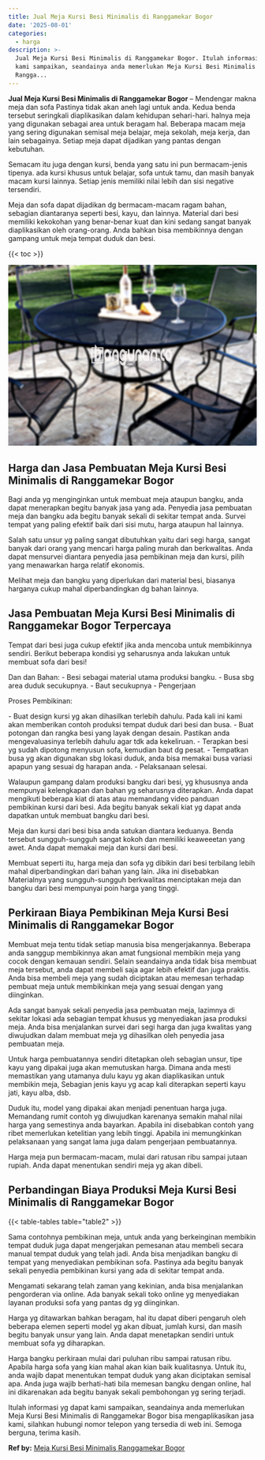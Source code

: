 ```yaml
---
title: Jual Meja Kursi Besi Minimalis di Ranggamekar Bogor
date: '2025-08-01'
categories:
  - harga
description: >-
  Jual Meja Kursi Besi Minimalis di Ranggamekar Bogor. Itulah informasi yg dapat
  kami sampaikan, seandainya anda memerlukan Meja Kursi Besi Minimalis di
  Rangga...
---
```


**Jual Meja Kursi Besi Minimalis di Ranggamekar Bogor** – Mendengar makna meja dan sofa Pastinya tidak akan aneh lagi untuk anda. Kedua benda tersebut seringkali diaplikasikan dalam kehidupan sehari-hari. halnya meja yang digunakan sebagai area untuk beragam hal. Beberapa macam meja yang sering digunakan semisal meja belajar, meja sekolah, meja kerja, dan lain sebagainya. Setiap meja dapat dijadikan yang pantas dengan kebutuhan.

Semacam itu juga dengan kursi, benda yang satu ini pun bermacam-jenis tipenya. ada kursi khusus untuk belajar, sofa untuk tamu, dan masih banyak macam kursi lainnya. Setiap jenis memiliki nilai lebih dan sisi negative tersendiri.

Meja dan sofa dapat dijadikan dg bermacam-macam ragam bahan, sebagian diantaranya seperti besi, kayu, dan lainnya. Material dari besi memiliki kekokohan yang benar-benar kuat dan kini sedang sangat banyak diaplikasikan oleh orang-orang. Anda bahkan bisa membikinnya dengan gampang untuk meja tempat duduk dan besi.

{{< toc >}}

![Jual Meja Kursi Besi Minimalis di Ranggamekar Bogor](/images/jual-meja-besi-murah27.png)

## Harga dan Jasa Pembuatan Meja Kursi Besi Minimalis di Ranggamekar Bogor

Bagi anda yg menginginkan untuk membuat meja ataupun bangku, anda dapat menerapkan begitu banyak jasa yang ada. Penyedia jasa pembuatan meja dan bangku ada begitu banyak sekali di sekitar tempat anda. Survei tempat yang paling efektif baik dari sisi mutu, harga ataupun hal lainnya.

Salah satu unsur yg paling sangat dibutuhkan yaitu dari segi harga, sangat banyak dari orang yang mencari harga paling murah dan berkwalitas. Anda dapat mensurvei diantara penyedia jasa pembikinan meja dan kursi, pilih yang menawarkan harga relatif ekonomis.

Melihat meja dan bangku yang diperlukan dari material besi, biasanya harganya cukup mahal diperbandingkan dg bahan lainnya.

## Jasa Pembuatan Meja Kursi Besi Minimalis di Ranggamekar Bogor Terpercaya

Tempat dari besi juga cukup efektif jika anda mencoba untuk membikinnya sendiri. Berikut beberapa kondisi yg seharusnya anda lakukan untuk membuat sofa dari besi!

Dan dan Bahan: - Besi sebagai material utama produksi bangku. - Busa sbg area duduk secukupnya. - Baut secukupnya - Pengerjaan

Proses Pembikinan:

\- Buat design kursi yg akan dihasilkan terlebih dahulu. Pada kali ini kami akan memberikan contoh produksi tempat duduk dari besi dan busa. - Buat potongan dan rangka besi yang layak dengan desain. Pastikan anda mengevaluasinya terlebih dahulu agar tdk ada kekeliruan. - Terapkan besi yg sudah dipotong menyusun sofa, kemudian baut dg pesat. - Tempatkan busa yg akan digunakan sbg lokasi duduk, anda bisa memakai busa variasi apapun yang sesuai dg harapan anda. - Pelaksanaan selesai.

Walaupun gampang dalam produksi bangku dari besi, yg khususnya anda mempunyai kelengkapan dan bahan yg seharusnya diterapkan. Anda dapat mengikuti beberapa kiat di atas atau memandang video panduan pembikinan kursi dari besi. Ada begitu banyak sekali kiat yg dapat anda dapatkan untuk membuat bangku dari besi.

Meja dan kursi dari besi bisa anda satukan diantara keduanya. Benda tersebut sungguh-sungguh sangat kokoh dan memiliki keaweeetan yang awet. Anda dapat memakai meja dan kursi dari besi.

Membuat seperti itu, harga meja dan sofa yg dibikin dari besi terbilang lebih mahal diperbandingkan dari bahan yang lain. Jika ini disebabkan Materialnya yang sungguh-sungguh berkwalitas menciptakan meja dan bangku dari besi mempunyai poin harga yang tinggi.

## Perkiraan Biaya Pembikinan Meja Kursi Besi Minimalis di Ranggamekar Bogor

Membuat meja tentu tidak setiap manusia bisa mengerjakannya. Beberapa anda sanggup membikinnya akan amat fungsional membikin meja yang cocok dengan kemauan sendiri. Selain seandainya anda tidak bisa membuat meja tersebut, anda dapat membeli saja agar lebih efektif dan juga praktis. Anda bisa membeli meja yang sudah diciptakan atau memesan terhadap pembuat meja untuk membikinkan meja yang sesuai dengan yang diinginkan.

Ada sangat banyak sekali penyedia jasa pembuatan meja, lazimnya di sekitar lokasi ada sebagian tempat khusus yg menyediakan jasa produksi meja. Anda bisa menjalankan survei dari segi harga dan juga kwalitas yang diwujudkan dalam membuat meja yg dihasilkan oleh penyedia jasa pembuatan meja.

Untuk harga pembuatannya sendiri ditetapkan oleh sebagian unsur, tipe kayu yang dipakai juga akan memutuskan harga. Dimana anda mesti memastikan yang utamanya dulu kayu yg akan diaplikasikan untuk membikin meja, Sebagian jenis kayu yg acap kali diterapkan seperti kayu jati, kayu alba, dsb.

Duduk itu, model yang dipakai akan menjadi penentuan harga juga. Memandang rumit contoh yg diwujudkan karenanya semakin mahal nilai harga yang semestinya anda bayarkan. Apabila ini disebabkan contoh yang ribet memerlukan ketelitian yang lebih tinggi. Apabila ini memungkinkan pelaksanaan yang sangat lama juga dalam pengerjaan pembuatannya.

Harga meja pun bermacam-macam, mulai dari ratusan ribu sampai jutaan rupiah. Anda dapat menentukan sendiri meja yg akan dibeli.

## Perbandingan Biaya Produksi Meja Kursi Besi Minimalis di Ranggamekar Bogor

{{< table-tables table="table2" >}}

Sama contohnya pembikinan meja, untuk anda yang berkeinginan membikin tempat duduk juga dapat mengerjakan pemesanan atau membeli secara manual tempat duduk yang telah jadi. Anda bisa menjadikan bangku di tempat yang menyediakan pembikinan sofa. Pastinya ada begitu banyak sekali penyedia pembikinan kursi yang ada di sekitar tempat anda.

Mengamati sekarang telah zaman yang kekinian, anda bisa menjalankan pengorderan via online. Ada banyak sekali toko online yg menyediakan layanan produksi sofa yang pantas dg yg diinginkan.

Harga yg ditawarkan bahkan beragam, hal itu dapat diberi pengaruh oleh beberapa elemen seperti model yg akan dibuat, jumlah kursi, dan masih begitu banyak unsur yang lain. Anda dapat menetapkan sendiri untuk membuat sofa yg diharapkan.

Harga bangku perkiraan mulai dari puluhan ribu sampai ratusan ribu. Apabila harga sofa yang kian mahal akan kian baik kualitasnya. Untuk itu, anda wajib dapat menentukan tempat duduk yang akan diciptakan semisal apa. Anda juga wajib berhati-hati bila memesan bangku dengan online, hal ini dikarenakan ada begitu banyak sekali pembohongan yg sering terjadi.

Itulah informasi yg dapat kami sampaikan, seandainya anda memerlukan Meja Kursi Besi Minimalis di Ranggamekar Bogor bisa mengaplikasikan jasa kami, silahkan hubungi nomor telepon yang tersedia di web ini. Semoga berguna, terima kasih.

**Ref by:** [Meja Kursi Besi Minimalis Ranggamekar Bogor](https://id.wikipedia.org/wiki/Meja)
